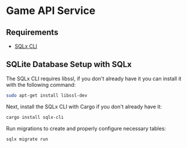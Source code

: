 # Game API Service

## Requirements
- [SQLx CLI](https://crates.io/crates/sqlx-cli)

## SQLite Database Setup with SQLx
The SQLx CLI requires libssl, if you don't already have it you can install it with the following command:
```sh
sudo apt-get install libssl-dev
```

Next, install the SQLx CLI with Cargo if you don't already have it:
```sh
cargo install sqlx-cli
```

Run migrations to create and properly configure necessary tables:
```sh
sqlx migrate run
```
